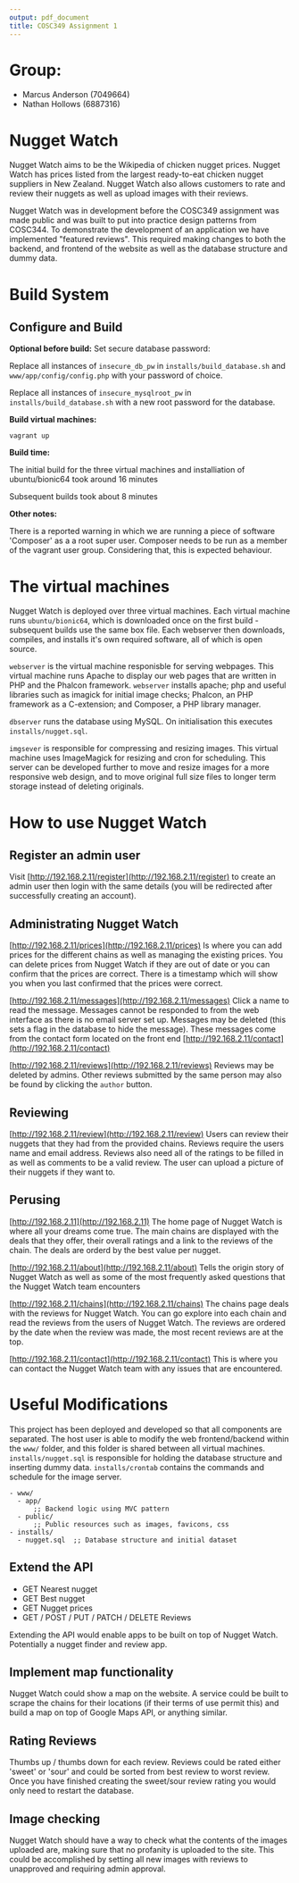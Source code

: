 ```yaml
---
output: pdf_document
title: COSC349 Assignment 1
---
```


# Group:

- Marcus Anderson (7049664)
- Nathan Hollows (6887316)


# Nugget Watch

Nugget Watch aims to be the Wikipedia of chicken nugget prices. Nugget Watch has prices listed from the largest ready-to-eat chicken nugget suppliers in New Zealand. Nugget Watch also allows customers to rate and review their nuggets as well as upload images with their reviews.

Nugget Watch was in development before the COSC349 assignment was made public and was built to put into practice design patterns from COSC344. To demonstrate the development of an application we have implemented "featured reviews". This required making changes to both the backend, and frontend of the website as well as the database structure and dummy data.

# Build System

## Configure and Build

**Optional before build:** Set secure database password:

Replace all instances of `insecure_db_pw` in `installs/build_database.sh` and `www/app/config/config.php` with your password of choice. 

Replace all instances of `insecure_mysqlroot_pw` in `installs/build_database.sh` with a new root password for the database.

**Build virtual machines:** 

`vagrant up`

**Build time:**

The initial build for the three virtual machines and installiation of ubuntu/bionic64 took around 16 minutes

Subsequent builds took about 8 minutes

**Other notes:** 

There is a reported warning in which we are running a piece of software 'Composer' as a a root super user. Composer needs to be run as a member of the vagrant user group. Considering that, this is expected behaviour.

# The virtual machines

Nugget Watch is deployed over three virtual machines. Each virtual machine runs `ubuntu/bionic64`, which is downloaded once on the first build - subsequent builds use the same box file. Each webserver then downloads, compiles, and installs it's own required software, all of which is open source.

`webserver` is the virtual machine responisble for serving webpages. This virtual machine runs Apache to display our web pages that are written in PHP and the Phalcon framework. `webserver` installs apache; php and useful libraries such as imagick for initial image checks; Phalcon, an PHP framework as a C-extension; and Composer, a PHP library manager.

`dbserver` runs the database using MySQL. On initialisation this executes `installs/nugget.sql`.

`imgsever` is responsible for compressing and resizing images. This virtual machine uses ImageMagick for resizing and cron for scheduling. This server can be developed further to move and resize images for a more responsive web design, and to move original full size files to longer term storage instead of deleting originals.



# How to use Nugget Watch 

## Register an admin user

Visit [http://192.168.2.11/register](http://192.168.2.11/register) to create an admin user then login with the same details (you will be redirected after successfully creating an account).

## Administrating Nugget Watch

[http://192.168.2.11/prices](http://192.168.2.11/prices) Is where you can add prices for the different chains as well as managing the existing prices. You can delete prices from Nugget Watch if they are out of date or you can confirm that the prices are correct. There is a timestamp which will show you when you last confirmed that the prices were correct. 

[http://192.168.2.11/messages](http://192.168.2.11/messages) Click a name to read the message. Messages cannot be responded to from the web interface as there is no email server set up. Messages may be deleted (this sets a flag in the database to hide the message).
These messages come from the contact form located on the front end [http://192.168.2.11/contact](http://192.168.2.11/contact)

[http://192.168.2.11/reviews](http://192.168.2.11/reviews) Reviews may be deleted by admins. Other reviews submitted by the same person may also be found by clicking the `author` button.

## Reviewing

[http://192.168.2.11/review](http://192.168.2.11/review) Users can review their nuggets that they had from the provided chains. Reviews require the users name and email address. Reviews also need all of the ratings to be filled in as well as comments to be a valid review. The user can upload a picture of their nuggets if they want to. 

## Perusing

[http://192.168.2.11](http://192.168.2.11) The home page of Nugget Watch is where all your dreams come true. The main chains are displayed with the deals that they offer, their overall ratings and a link to the reviews of the chain. The deals are orderd by the best value per nugget. 

[http://192.168.2.11/about](http://192.168.2.11/about) Tells the origin story of Nugget Watch as well as some of the most frequently asked questions that the Nugget Watch team encounters

[http://192.168.2.11/chains](http://192.168.2.11/chains) The chains page deals with the reviews for Nugget Watch. You can go explore into each chain and read the reviews from the users of Nugget Watch. The reviews are ordered by the date when the review was made, the most recent reviews are at the top. 

[http://192.168.2.11/contact](http://192.168.2.11/contact) This is where you can contact the Nugget Watch team with any issues that are encountered.

# Useful Modifications

This project has been deployed and developed so that all components are separated. The host user is able to modify the web frontend/backend within the `www/` folder, and this folder is shared between all virtual machines. `installs/nugget.sql` is responsible for holding the database structure and inserting dummy data. `installs/crontab` contains the commands and schedule for the image server.

```
- www/
  - app/
      ;; Backend logic using MVC pattern
  - public/
      ;; Public resources such as images, favicons, css
- installs/
  - nugget.sql  ;; Database structure and initial dataset
```

## Extend the API

- GET Nearest nugget
- GET Best nugget
- GET Nugget prices
- GET / POST / PUT / PATCH / DELETE Reviews

Extending the API would enable apps to be built on top of Nugget Watch. Potentially a nugget finder and review app.

## Implement map functionality

Nugget Watch could show a map on the website. A service could be built to scrape the chains for their locations (if their terms of use permit this) and build a map on top of Google Maps API, or anything similar.

## Rating Reviews

Thumbs up / thumbs down for each review. Reviews could be rated either 'sweet' or 'sour' and could be sorted from best review to worst review. Once you have finished creating the sweet/sour review rating you would only need to restart the database. 

## Image checking

Nugget Watch should have a way to check what the contents of the images uploaded are, making sure that no profanity is uploaded to the site. This could be accomplished by setting all new images with reviews to unapproved and requiring admin approval.

